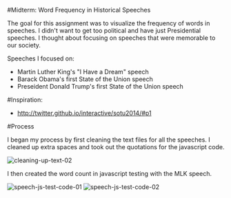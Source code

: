 #Midterm: Word Frequency in Historical Speeches

The goal for this assignment was to visualize the frequency of words in speeches. I didn't want to get too political and have just Presidential speeches. I thought about focusing on speeches that were memorable to our society.

Speeches I focused on:
* Martin Luther King's "I Have a Dream" speech
* Barack Obama's first State of the Union speech
* Preseident Donald Trump's first State of the Union speech

#Inspiration:
* http://twitter.github.io/interactive/sotu2014/#p1

#Process

I began my process by first cleaning the text files for all the speeches. I cleaned up extra spaces and took out the quotations for the javascript code.

![cleaning-up-text-02](https://cloud.githubusercontent.com/assets/21225598/24537441/1967d60e-15b0-11e7-98a9-48c342fa34f5.jpg)

I then created the word count in javascript testing with the MLK speech.

![speech-js-test-code-01](https://cloud.githubusercontent.com/assets/21225598/24537211/a73f84ce-15ae-11e7-9452-2caae258b7f9.jpg)
![speech-js-test-code-02](https://cloud.githubusercontent.com/assets/21225598/24537273/0a069700-15af-11e7-9ec9-b82800afa069.jpg)

